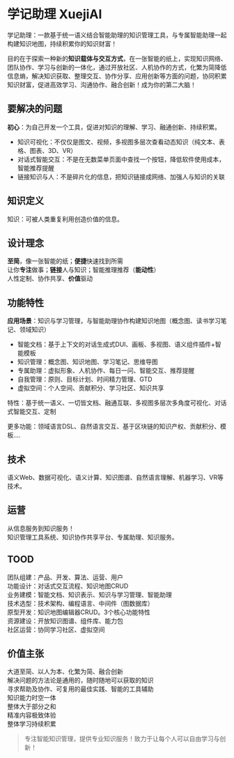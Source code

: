 # 学记助理 XuejiAI

学记助理：一款基于统一语义结合智能助理的知识管理工具，与专属智能助理一起构建知识地图，持续积累你的知识财富！

目的在于探索一种新的**知识载体与交互方式**，在一张智能的纸上，实现知识网络、团队协作、学习与创新的一体化，通过开放社区、人机协作的方式，化繁为简降低信息熵，解决知识获取、整理交互、协作分享、应用创新等方面的问题，协同积累知识财富，促进高效学习、沟通协作、融合创新！成为你的第二大脑！

## 要解决的问题

**初心**：为自己开发一个工具，促进对知识的理解、学习、融通创新、持续积累。

- 知识可视化：不仅仅是图文、视频，多视图多层次查看动态知识（纯文本、表格、图表、3D、VR）
- 对话式智能交互：不是在无数菜单页面中查找一个按钮，降低软件使用成本，智能推荐提醒
- 链接知识与人：不是碎片化的信息，把知识链接成网络、加强人与知识的关联

## 知识定义

知识：可被人类重复利用创造价值的信息。

## 设计理念

**至简**，像一张智能的纸；**便捷**快速找到所需  
让你**专注**做事；**链接**人与知识；智能推理推荐（**能动性**）   
人性定制、协作共享、**价值**驱动  

## 功能特性

**应用场景**：知识与学习管理，与智能助理协作构建知识地图（概念图、读书学习笔记、领域知识）

- 智能文档：基于上下文的对话生成式DUI、画板、多视图、语义组件插件+智能模板
- 知识管理：概念图、知识地图、学习笔记、思维导图
- 专属助理：虚拟形象、人机协作、每日一问、智能交互、推荐提醒
- 自我管理：原则、目标计划、时间精力管理、GTD
- 虚拟空间：个人空间、贡献积分、学习社区、知识共享

特性：基于统一语义、一切皆文档、融通互联、多视图多层次多角度可视化、对话式智能交互、定制

更多功能：领域语言DSL、自然语言交互、基于区块链的知识产权、贡献积分、模板....

## 技术

语义Web、数据可视化、语义计算、知识图谱、自然语言理解、机器学习、VR等技术。

## 运营

从信息服务到知识服务！  
知识管理工具系统、知识协作共享平台、专属助理、知识服务。

## TOOD
团队组建：产品、开发、算法、运营、用户  
功能设计：对话式交互流程、知识地图CRUD  
业务建模：智能文档、知识表示、知识与学习管理、智能助理  
技术选型：技术架构、编程语言、中间件（图数据库）  
原型开发：知识地图编辑器CRUD。3个核心功能特性  
资源建设：开放知识图谱、组件库、能力包  
社区运营：协同学习社区、虚拟空间  

## 价值主张

大道至简、以人为本、化繁为简、融合创新  
解决问题的方法论是通用的，随时随地可以获取的知识  
寻求帮助及协作、可复用的最佳实践、智能的工具辅助  
知识能力时空一体  
整体大于部分之和  
精准内容极致体验  
整体学习持续积累  

> 专注智能知识管理，提供专业知识服务！致力于让每个人可以自由学习与创新！
